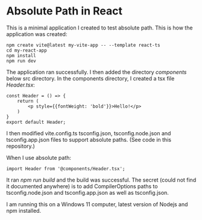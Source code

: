 # Absolute Path in React

This is a minimal application I created to test absolute path. This is how the application was created:

```
npm create vite@latest my-vite-app -- --template react-ts
cd my-react-app
npm install
npm run dev
```

The application ran successfully. I then added the directory *components* below src directory.
In the components directory, I created a tsx file *Header.tsx*:

```
const Header = () => {
    return (
        <p style={{fontWeight: 'bold'}}>Hello!</p>
    )
}
export default Header;
```

I then modified vite.config.ts tsconfig.json, tsconfig.node.json and tsconfig.app.json files to support absolute paths. (See code in this repository.)


When I use absolute path:
```
import Header from '@components/Header.tsx';
```

It ran *npm run build* and the build was successful. The secret (could not find it documented anywhere) is to add CompilerOptions paths to tsconfig.node.json and tsconfig.app.json as well as tsconfig.json.

I am running this on a Windows 11 computer, latest version of Nodejs and npm installed.



